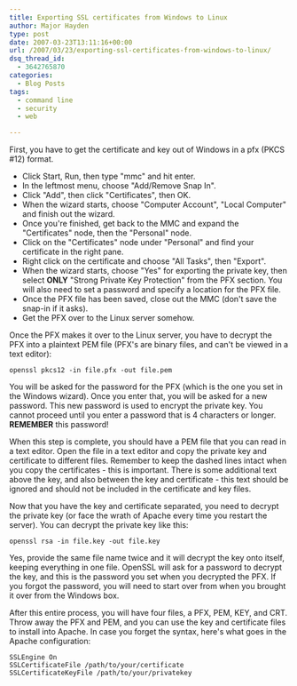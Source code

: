 ```yaml
---
title: Exporting SSL certificates from Windows to Linux
author: Major Hayden
type: post
date: 2007-03-23T13:11:16+00:00
url: /2007/03/23/exporting-ssl-certificates-from-windows-to-linux/
dsq_thread_id:
  - 3642765870
categories:
  - Blog Posts
tags:
  - command line
  - security
  - web

---
```

First, you have to get the certificate and key out of Windows in a pfx (PKCS #12) format.

* Click Start, Run, then type "mmc" and hit enter.
* In the leftmost menu, choose "Add/Remove Snap In".
* Click "Add", then click "Certificates", then OK.
* When the wizard starts, choose "Computer Account", "Local Computer" and finish out the wizard.
* Once you're finished, get back to the MMC and expand the "Certificates" node, then the "Personal" node.
* Click on the "Certificates" node under "Personal" and find your certificate in the right pane.
* Right click on the certificate and choose "All Tasks", then "Export".
* When the wizard starts, choose "Yes" for exporting the private key, then select **ONLY** "Strong Private Key Protection" from the PFX section. You will also need to set a password and specify a location for the PFX file.
* Once the PFX file has been saved, close out the MMC (don't save the snap-in if it asks).
* Get the PFX over to the Linux server somehow.

Once the PFX makes it over to the Linux server, you have to decrypt the PFX into a plaintext PEM file (PFX's are binary files, and can't be viewed in a text editor):

```
openssl pkcs12 -in file.pfx -out file.pem
```

You will be asked for the password for the PFX (which is the one you set in the Windows wizard). Once you enter that, you will be asked for a new password. This new password is used to encrypt the private key. You cannot proceed until you enter a password that is 4 characters or longer. **REMEMBER** this password!

When this step is complete, you should have a PEM file that you can read in a text editor. Open the file in a text editor and copy the private key and certificate to different files. Remember to keep the dashed lines intact when you copy the certificates - this is important. There is some additional text above the key, and also between the key and certificate - this text should be ignored and should not be included in the certificate and key files.

Now that you have the key and certificate separated, you need to decrypt the private key (or face the wrath of Apache every time you restart the server). You can decrypt the private key like this:

```
openssl rsa -in file.key -out file.key
```

Yes, provide the same file name twice and it will decrypt the key onto itself, keeping everything in one file. OpenSSL will ask for a password to decrypt the key, and this is the password you set when you decrypted the PFX. If you forgot the password, you will need to start over from when you brought it over from the Windows box.

After this entire process, you will have four files, a PFX, PEM, KEY, and CRT. Throw away the PFX and PEM, and you can use the key and certificate files to install into Apache. In case you forget the syntax, here's what goes in the Apache configuration:

```
SSLEngine On
SSLCertificateFile /path/to/your/certificate
SSLCertificateKeyFile /path/to/your/privatekey
```
